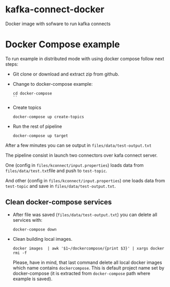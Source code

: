# kafka-connect-docker
Docker image with sofware to run kafka connects

# Docker Compose example #

To run example in distributed mode with using docker compose follow next steps:

* Git clone or download and extract zip from github.

* Change to docker-compose example:

  ```
  cd docker-compose
  ``

* Create topics

  ```
  docker-compose up create-topics
  ```

* Run the rest of pipeline

  ```
  docker-compose up target
  ```

After a few minutes you can se output in `files/data/test-output.txt`

The pipeline consist in launch two connectors over kafa connect server.

One (config in `files/kconnect/input.properties`) loads data from
`files/data/test.txt`file and push to `test-topic`.

And other (config in `files/kconnect/input.properties`) one loads data from
`test-topic` and save in `files/data/test-output.txt`.

## Clean docker-compose services ##

* After file was saved (`files/data/test-output.txt`) you can delete all services
  with:

  ```
  docker-compose down
  ```

* Clean building local images.

  ```
  docker images  | awk '$1~/dockercompose/{print $3}' | xargs docker rmi -f
  ```

  Please, have in mind, that last command delete all local docker images which
  name contains `dockercompose`. This is default project name set by docker-compose
  (it is extracted from `docker-compose` path where example is saved).
